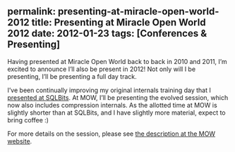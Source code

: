 permalink: presenting-at-miracle-open-world-2012
title: Presenting at Miracle Open World 2012
date: 2012-01-23
tags: [Conferences & Presenting]
---
Having presented at Miracle Open World back to back in 2010 and 2011, I’m excited to announce I’ll also be present in 2012! Not only will I be presenting, I’ll be presenting a full day track.

<!-- more -->

I’ve been continually improving my original internals training day that I [presented at SQLBits](/presenting-a-precon-at-sqlbits). At MOW, I’ll be presenting the evolved session, which now also includes compression internals. As the allotted time at MOW is slightly shorter than at SQLBits, and I have slightly more material, expect to bring coffee :)

For more details on the session, please see [the description at the MOW website](http://mow2012.dk/program/sql-server-storage-engine.aspx).
